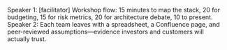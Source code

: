 Speaker 1: [facilitator] Workshop flow: 15 minutes to map the stack, 20 for budgeting, 15 for risk metrics, 20 for architecture debate, 10 to present.
Speaker 2: Each team leaves with a spreadsheet, a Confluence page, and peer-reviewed assumptions—evidence investors and customers will actually trust.
